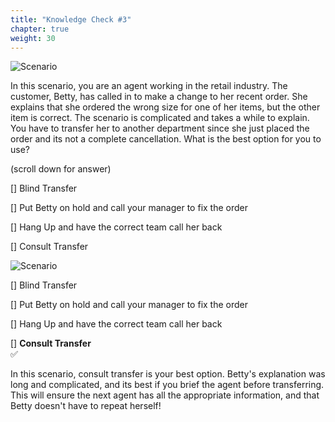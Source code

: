 ```yaml
---
title: "Knowledge Check #3"
chapter: true
weight: 30
---
```


![Scenario ](/images/Knowledge3.jpg)

In this scenario, you are an agent working in the retail industry. The customer, Betty, has called in to make a change to her recent order. She explains that she ordered the wrong size for one of her items, but the other item is correct. The scenario is complicated and takes a while to explain. You have to transfer her to another department since she just placed the order and its not a complete cancellation. What is the best option for you to use?

(scroll down for answer)

[] Blind Transfer <br>

[] Put Betty on hold and call your manager to fix the order <br>

[] Hang Up and have the correct team call her back <br>

[] Consult Transfer <br>


![Scenario ](/images/scenario3answer.jpg)

[] Blind Transfer <br>

[] Put Betty on hold and call your manager to fix the order <br>

[] Hang Up and have the correct team call her back <br>

[] **Consult Transfer** <br> :white_check_mark:


In this scenario, consult transfer is your best option. Betty's explanation was long and complicated, and its best if you brief the agent before transferring. This will ensure the next agent has all the appropriate information, and that Betty doesn't have to repeat herself! 